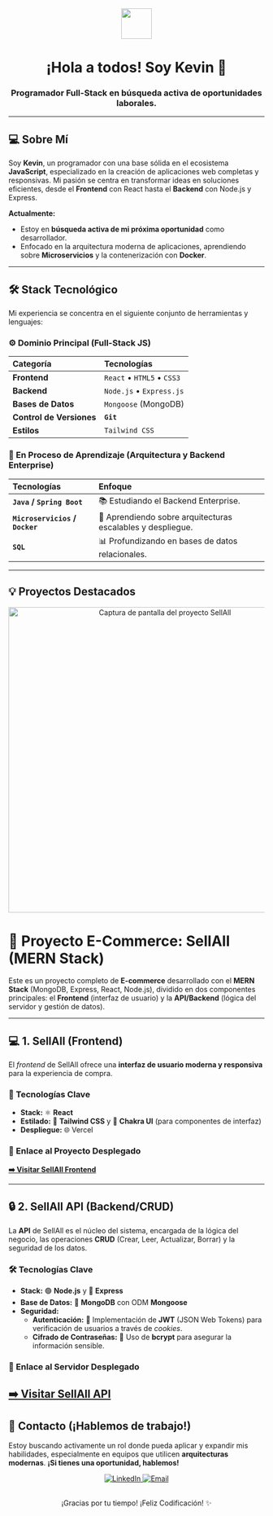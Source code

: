 <div align="center">
  <img src="https://emojis.slackmojis.com/emojis/images/1531828236/4241/blob-wobble.gif?1531828236" width="60"/>
  <h1>¡Hola a todos! Soy Kevin 👋</h1>
  <h3>Programador Full-Stack en búsqueda activa de oportunidades laborales.</h3>
</div>

---

## 💻 Sobre Mí

Soy **Kevin**, un programador con una base sólida en el ecosistema **JavaScript**, especializado en la creación de aplicaciones web completas y responsivas. Mi pasión se centra en transformar ideas en soluciones eficientes, desde el **Frontend** con React hasta el **Backend** con Node.js y Express.

**Actualmente:**
* Estoy en **búsqueda activa de mi próxima oportunidad** como desarrollador.
* Enfocado en la arquitectura moderna de aplicaciones, aprendiendo sobre **Microservicios** y la contenerización con **Docker**.

---

## 🛠️ Stack Tecnológico

Mi experiencia se concentra en el siguiente conjunto de herramientas y lenguajes:

### ⚙️ Dominio Principal (Full-Stack JS)

| Categoría | Tecnologías |
| :--- | :--- |
| **Frontend** | `React` • `HTML5` • `CSS3` |
| **Backend** | `Node.js` • `Express.js` |
| **Bases de Datos** | `Mongoose` (MongoDB) |
| **Control de Versiones** | **`Git`** |
| **Estilos** | `Tailwind CSS` |

### 🌱 En Proceso de Aprendizaje (Arquitectura y Backend Enterprise)

| Tecnologías | Enfoque |
| :--- | :--- |
| **`Java` / `Spring Boot`** | 📚 Estudiando el Backend Enterprise. |
| **`Microservicios` / `Docker`** | 🐳 Aprendiendo sobre arquitecturas escalables y despliegue. |
| **`SQL`** | 📊 Profundizando en bases de datos relacionales. |

---

## 💡 Proyectos Destacados

<p align="center">
  <img src="https://res.cloudinary.com/dbwyowhjk/image/upload/v1759688615/Captura_de_pantalla_2025-10-05_172512_epl2ri.png" alt="Captura de pantalla del proyecto SellAll" width="600" />
</p>

# 🛒 Proyecto E-Commerce: SellAll (MERN Stack)

Este es un proyecto completo de **E-commerce** desarrollado con el **MERN Stack** (MongoDB, Express, React, Node.js), dividido en dos componentes principales: el **Frontend** (interfaz de usuario) y la **API/Backend** (lógica del servidor y gestión de datos).

---

## 💻 1. SellAll (Frontend)

El *frontend* de SellAll ofrece una **interfaz de usuario moderna y responsiva** para la experiencia de compra.

### 🚀 Tecnologías Clave

* **Stack:** ⚛️ **React**
* **Estilado:** 🎨 **Tailwind CSS** y 🧱 **Chakra UI** (para componentes de interfaz)
* **Despliegue:** 🌐 Vercel

### 🔗 Enlace al Proyecto Desplegado

**[➡️ Visitar SellAll Frontend](https://front-ent-sell-all.vercel.app/)**

---

## 🔒 2. SellAll API (Backend/CRUD)

La **API** de SellAll es el núcleo del sistema, encargada de la lógica del negocio, las operaciones **CRUD** (Crear, Leer, Actualizar, Borrar) y la seguridad de los datos.

### 🛠️ Tecnologías Clave

* **Stack:** 🟢 **Node.js** y 🚀 **Express**
* **Base de Datos:** 🍃 **MongoDB** con  ODM **Mongoose**
* **Seguridad:**
    * **Autenticación:** 🔑 Implementación de **JWT** (JSON Web Tokens) para verificación de usuarios a través de *cookies*.
    * **Cifrado de Contraseñas:** 🔐 Uso de **bcrypt** para asegurar la información sensible.

### 🔗 Enlace al Servidor Desplegado

**[➡️ Visitar SellAll API](https://server-mern-sell-all.vercel.app/)**
---

## 🤝 Contacto (¡Hablemos de trabajo!)

Estoy buscando activamente un rol donde pueda aplicar y expandir mis habilidades, especialmente en equipos que utilicen **arquitecturas modernas**. **¡Si tienes una oportunidad, hablemos!**

<div align="center">
  <a href="www.linkedin.com/in/kevinramirezdev" target="_blank">
    <img src="https://img.shields.io/badge/LinkedIn-0077B5?style=for-the-badge&logo=linkedin&logoColor=white" alt="LinkedIn"/>
  </a>
  <a href="mailto:kevin.alexanderra1302@gmail.com" target="_blank">
    <img src="https://img.shields.io/badge/Email-D14836?style=for-the-badge&logo=gmail&logoColor=white" alt="Email"/>
  </a>
 
</div>

<br>

<p align="center">¡Gracias por tu tiempo! ¡Feliz Codificación! ✨</p>
